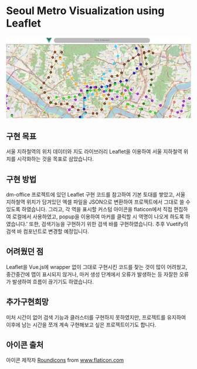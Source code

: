 # Seoul Metro Visualization using Leaflet

![Implementation Image](/capture1.png)

## 구현 목표

서울 지하철역의 위치 데이터와 지도 라이브러리 Leaflet을 이용하여
서울 지하철역 위치를 시각화하는 것을 목표로 삼았습니다.

## 구현 방법

dm-office 프로젝트에 있던 Leaflet 구현 코드를 참고하여 기본 토대를
쌓았고, 서울 지하철역 위치가 담겨있던 엑셀 파일을 JSON으로 변환하여
프로젝트에서 그대로 쓸 수 있도록 하였습니다. 그리고, 각 역을 표시할
커스텀 아이콘을 flaticon에서 직접 편집하여 로컬에서 사용하였고,
popup을 이용하여 마커를 클릭할 시 역명이 나오게 하도록 하였습니다.'
또한, 검색기능을 구현하기 위한 검색 바를 구현하였습니다. 추후
Vuetify의 검색 바 컴포넌트로 변경할 예정입니다.

## 어려웠던 점

Leaflet을 Vue.js에 wrapper 없이 그대로 구현시킨 코드를 찾는 것이
많이 어려웠고, 중간중간에 맵이 표시되지 않거나, 마커 생성 단계에서
오류가 발생하는 등 자잘한 오류가 발생하여 흐름이 끊기기도 하였습니다.

## 추가구현희망

미처 시간이 없어 검색 기능과 클러스터를 구현하지 못하였지만, 프로젝트를
유지하여 이후에 남는 시간을 쪼개 계속 구현해보고 싶은 프로젝트이기도 합니다.

## 아이콘 출처

<div>아이콘 제작자 <a href="https://www.flaticon.com/kr/authors/roundicons" title="Roundicons">Roundicons</a> from <a href="https://www.flaticon.com/kr/" title="Flaticon">www.flaticon.com</a></div>
